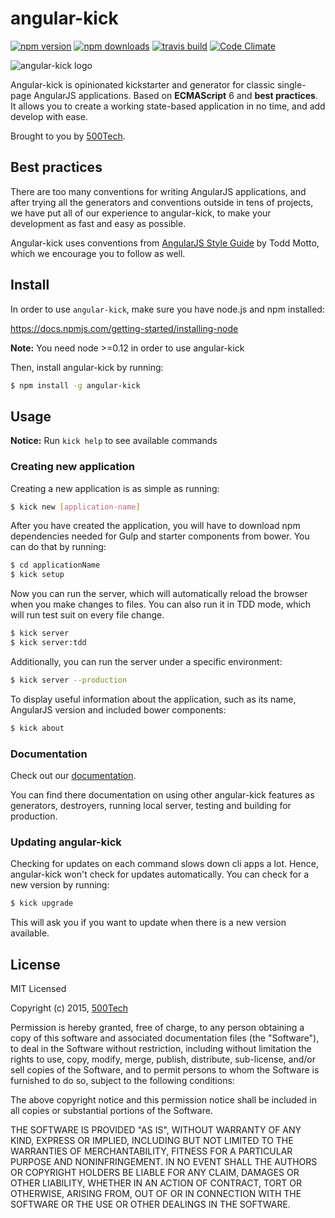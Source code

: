 # angular-kick

[![npm version](https://badge.fury.io/js/angular-kick.svg)](http://npmjs.com/packages/angular-kick)
[![npm downloads](https://img.shields.io/npm/dm/angular-kick.svg)](http://npmjs.com/packages/angular-kick)
[![travis build](https://travis-ci.org/500tech/angular-kick.svg?branch=master)](https://travis-ci.org/500tech/angular-kick)
[![Code Climate](https://codeclimate.com/github/500tech/angular-kick/badges/gpa.svg)](https://codeclimate.com/github/500tech/angular-kick)

![angular-kick logo](http://static.angular-kick.com/kick-logo.png)

Angular-kick is opinionated kickstarter and generator for classic single-page AngularJS applications. Based on **ECMAScript** 6 and **best practices**. It allows you to create a working state-based application in no time, and add develop with ease.

Brought to you by [500Tech](http://500tech.com).


## Best practices

There are too many conventions for writing AngularJS applications, and after trying all the generators and conventions outside in tens of projects, we have put all of our experience to angular-kick, to make your development as fast and easy as possible.

Angular-kick uses conventions from [AngularJS Style Guide](https://github.com/toddmotto/angularjs-styleguide) by Todd Motto, which we encourage you to follow as well.


## Install

In order to use `angular-kick`, make sure you have node.js and npm installed:

https://docs.npmjs.com/getting-started/installing-node

**Note:** You need node >=0.12 in order to use angular-kick

Then, install angular-kick by running:

```sh
$ npm install -g angular-kick
```


## Usage

**Notice:** Run ```kick help``` to see available commands

### Creating new application

Creating a new application is as simple as running:

```sh
$ kick new [application-name]
```

After you have created the application, you will have to download npm dependencies needed for Gulp and starter components from bower.
You can do that by running:

```sh
$ cd applicationName
$ kick setup
```

Now you can run the server, which will automatically reload the browser when you make changes to files. You can also run it in TDD mode, which will run test suit on every file change.

```sh
$ kick server
$ kick server:tdd
```

Additionally, you can run the server under a specific environment:

```sh
$ kick server --production
```

To display useful information about the application, such as its name, AngularJS version and included bower components:

```sh
$ kick about
```

### Documentation

Check out our [documentation](http://www.angular-kick.com).

You can find there documentation on using other angular-kick features as generators, destroyers, running local server, testing and building for production.


### Updating angular-kick

Checking for updates on each command slows down cli apps a lot. Hence, angular-kick won't check for updates automatically.
You can check for a new version by running:

```sh
$ kick upgrade
```

This will ask you if you want to update when there is a new version available.


## License

MIT Licensed

Copyright (c) 2015, [500Tech](http://500tech.com)

Permission is hereby granted, free of charge, to any person obtaining a copy of this software and associated
documentation files (the "Software"), to deal in the Software without restriction, including without limitation the
rights to use, copy, modify, merge, publish, distribute, sub-license, and/or sell copies of the Software, and to
permit persons to whom the Software is furnished to do so, subject to the following conditions:

The above copyright notice and this permission notice shall be included in all copies or substantial portions of the
Software.

THE SOFTWARE IS PROVIDED "AS IS", WITHOUT WARRANTY OF ANY KIND, EXPRESS OR IMPLIED, INCLUDING BUT NOT LIMITED TO THE
WARRANTIES OF MERCHANTABILITY, FITNESS FOR A PARTICULAR PURPOSE AND NONINFRINGEMENT. IN NO EVENT SHALL THE AUTHORS OR
COPYRIGHT HOLDERS BE LIABLE FOR ANY CLAIM, DAMAGES OR OTHER LIABILITY, WHETHER IN AN ACTION OF CONTRACT, TORT OR
OTHERWISE, ARISING FROM, OUT OF OR IN CONNECTION WITH THE SOFTWARE OR THE USE OR OTHER DEALINGS IN THE SOFTWARE.
